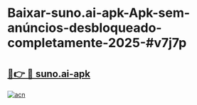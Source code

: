 # Baixar-suno.ai-apk-Apk-sem-anúncios-desbloqueado-completamente-2025-#v7j7p

# <h2><a href="https://ainizakaria.my?title=suno.ai-apk&ref=24M">🔗👉 🔴 suno.ai-apk</a></h2>

[![acn](https://github.com/user-attachments/assets/0f9c940e-d8b0-45ae-aac7-cd30a18b3e1c)](https://ainizakaria.my?title=suno.ai-apk&ref=24M)


